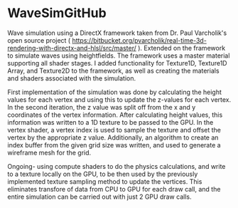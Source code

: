 # WaveSimGitHub
 Wave simulation using a DirectX framework taken from Dr. Paul Varcholik's open source project ( https://bitbucket.org/pvarcholik/real-time-3d-rendering-with-directx-and-hlsl/src/master/ ). Extended on the framework to simulate waves using heightfields. The framework uses a master material supporting all shader stages. I added functionality for Texture1D, Texture1D Array, and Texture2D to the framework, as well as creating the materials and shaders associated with the simulation.

 First implementation of the simulation was done by calculating the height values for each vertex and using this to update the z-values for each vertex.
 In the second iteration, the z value was split off from the x and y coordinates of the vertex information. After calculating height values, this information was written to a 1D texture to be passed to the GPU. In the vertex shader, a vertex index is used to sample the texture and offset the vertex by the appropriate z value. Additionally, an algorithm to create an index buffer from the given grid size was written, and used to generate a wireframe mesh for the grid.

 Ongoing- using compute shaders to do the physics calculations, and write to a texture locally on the GPU, to be then used by the previously implemented texture sampling method to update the vertices. This eliminates transfore of data from CPU to GPU for each draw call, and the entire simulation can be carried out with just 2 GPU draw calls. 
